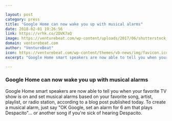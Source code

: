 ```yaml
---

layout: post
category: press
title: "Google Home can now wake you up with musical alarms"
date: 2018-02-01 19:26:56
link: https://vrhk.co/2DVK7aQ
image: https://venturebeat.com/wp-content/uploads/2017/06/shutterstock_633936311.jpg?fit=780%2C520&strip=all
domain: venturebeat.com
author: "VentureBeat"
icon: https://venturebeat.com/wp-content/themes/vb-news/img/favicon.ico
excerpt: "Google Home smart speakers are now able to tell you when your favorite TV show is on and set musical alarms based on your favorite song, artist, playlist, or radio station, according to a blog post published today. To create a musical alarm, just say \"OK Google, set an alarm for 6 am that plays Despacito\"... or another song if you're sick of hearing Despacito."

---
```


### Google Home can now wake you up with musical alarms

Google Home smart speakers are now able to tell you when your favorite TV show is on and set musical alarms based on your favorite song, artist, playlist, or radio station, according to a blog post published today. To create a musical alarm, just say "OK Google, set an alarm for 6 am that plays Despacito"... or another song if you're sick of hearing Despacito.
